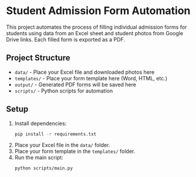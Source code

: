 # Student Admission Form Automation

This project automates the process of filling individual admission forms for students using data from an Excel sheet and student photos from Google Drive links. Each filled form is exported as a PDF.

## Project Structure
- `data/` - Place your Excel file and downloaded photos here
- `templates/` - Place your form template here (Word, HTML, etc.)
- `output/` - Generated PDF forms will be saved here
- `scripts/` - Python scripts for automation

## Setup
1. Install dependencies:
   ```bash
   pip install -r requirements.txt
   ```
2. Place your Excel file in the `data/` folder.
3. Place your form template in the `templates/` folder.
4. Run the main script:
   ```bash
   python scripts/main.py
   ``` 